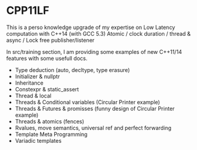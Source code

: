 CPP11LF
=======

This is a perso knowledge upgrade of my expertise on Low Latency computation with C++14 (with GCC 5.3)
Atomic / clock duration / thread & async / Lock free publisher/listener 

In src/training section, I am providing some examples of new C++11/14 features with some usefull docs.
- Type deduction (auto, decltype, type erasure)
- Initializer & nullptr
- Inheritance
- Constexpr & static_assert
- Thread & local
- Threads & Conditional variables (Circular Printer example)
- Threads & Futures & promisses (funny design of Circular Printer example)
- Threads & atomics (fences)
- Rvalues, move semantics, universal ref and perfect forwarding
- Template Meta Programming
- Variadic templates





